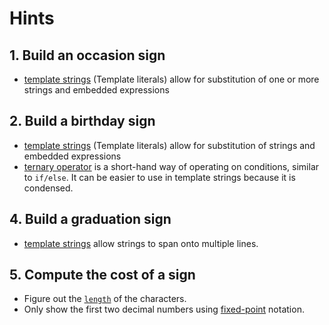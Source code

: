 # Hints

## 1. Build an occasion sign

- [template strings][mdn-template-strings] (Template literals) allow for substitution of one or more strings and embedded expressions

## 2. Build a birthday sign

- [template strings][mdn-template-strings] (Template literals) allow for substitution of strings and embedded expressions
- [ternary operator][mdn-ternary-operator] is a short-hand way of operating on conditions, similar to `if/else`. It can be easier to use in template strings because it is condensed.

## 4. Build a graduation sign

- [template strings][mdn-template-strings] allow strings to span onto multiple lines.

## 5. Compute the cost of a sign

- Figure out the [`length`][mdn-string-length] of the characters.
- Only show the first two decimal numbers using [fixed-point][mdn-to-fixed] notation.

[mdn-const]: https://developer.mozilla.org/en-US/docs/Web/JavaScript/Reference/Statements/const
[mdn-template-strings]: https://developer.mozilla.org/en-US/docs/Web/JavaScript/Reference/Template_literals
[mdn-string-length]: https://developer.mozilla.org/en-US/docs/Web/JavaScript/Reference/Global_Objects/String/length
[mdn-to-fixed]: https://developer.mozilla.org/en-US/docs/Web/JavaScript/Reference/Global_Objects/Number/toFixed
[mdn-ternary-operator]: https://developer.mozilla.org/en-US/docs/Web/JavaScript/Reference/Operators/Conditional_Operator
